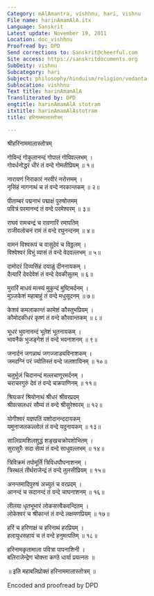 ```yaml
---
Category: mAlAmantra, vishhnu, hari, vishnu
File name: harinAmamAlA.itx
Language: Sanskrit
Latest update: November 19, 2011
Location: doc_vishhnu
Proofread by: DPD
Send corrections to: Sanskrit@cheerful.com
Site access: https://sanskritdocuments.org
SubDeity: vishnu
Subcategory: hari
Subject: philosophy/hinduism/religion/vedanta
Sublocation: vishhnu
Text title: harinAmamAlA
Transliterated by: DPD
engtitle: harinAmamAlA stotram
itxtitle: harinAmamAlAstotram
title: हरिनाममालास्तोत्रम्

---
```

  
 श्रीहरिनाममालास्तोत्रम्   
  
गोविन्दं गोकुलानन्दं गोपालं गोपिवल्लभम् ।  
गोवर्धनोद्धरं धीरं तं वन्दे गोमतीप्रियम् ॥ १॥  
  
नारायणं निराकारं नरवीरं नरोत्तमम् ।  
नृसिंहं नागनाथं च तं वन्दे नरकान्तकम् ॥ २॥  
  
पीताम्बरं पद्मनाभं पद्माक्षं पुरुषोत्तमम्  
पवित्रं परमानन्दं तं वन्दे परमेश्वरम् ॥ ३॥  
  
राघवं रामचन्द्रं च रावणारिं रमापतिम्  
राजीवलोचनं रामं तं वन्दे रघुनन्दनम् ॥ ४॥  
  
वामनं विश्वरूपं च वासुदेवं च विठ्ठलम् ।  
विश्वेश्वरं विभुं व्यासं तं वन्दे वेदवल्लभम् ॥ ५॥  
  
दामोदरं दिव्यसिंहं दयाळुं दीननायकम् ।  
दैत्यारिं देवदेवेशं तं वन्दे देवकीसुतम् ॥ ६॥  
  
मुरारिं माधवं मत्स्यं मुकुन्दं मुष्टिमर्दनम् ।  
मुञ्जकेशं महाबाहुं तं वन्दे मधुसूदनम् ॥ ७॥  
  
केशवं कमलाकान्तं कामेशं कौस्तुभप्रियम् ।  
कौमोदकीधरं कृष्णं तं वन्दे कौरवान्तकम् ॥ ८॥  
  
भूधरं भुवनानन्दं भूतेशं भूतनायकम् ।  
भावनैकं भुजङ्गेशं तं वन्दे भवनाशनम् ॥ ९॥  
  
जनार्दनं जगन्नाथं जगज्जाड्यविनाशकम् ।  
जमदग्निं परं ज्योतिस्तं वन्दे जलशायिनम् ॥ १०॥  
  
चतुर्भुजं चिदानन्दं मल्लचाणूरमर्दनम् ।  
चराचरगुरुं देवं तं वन्दे चक्रपाणिनम् ॥ ११॥  
  
श्रियःकरं श्रियोनाथं श्रीधरं श्रीवरप्रदम्  
श्रीवत्सलधरं सौम्यं तं वन्दे श्रीसुरेश्वरम् ॥ १२॥  
  
योगीश्वरं यज्ञपतिं यशोदानन्ददायकम्  
यमुनाजलकल्लोलं तं वन्दे यदुनायकम् ॥ १३॥  
  
सालिग्रामशिलशुद्धं शङ्खचक्रोपशोभितम् ।  
सुरासुरैः सदा सेव्यं तं वन्दे साधुवल्लभम् ॥ १४॥  
  
त्रिविक्रमं तपोमूर्तिं त्रिविधघौघनाशनम् ।  
त्रिस्थलं तीर्थराजेन्द्रं तं वन्दे तुलसीप्रियम् ॥ १५॥  
  
अनन्तमादिपुरुषं अच्युतं च वरप्रदम् ।  
आनन्दं च सदानन्दं तं वन्दे चाघनाशनम् ॥ १६॥  
  
लीलया धृतभूभारं लोकसत्त्वैकवन्दितम् ।  
लोकेश्वरं च श्रीकान्तं तं वन्दे लक्षमणप्रियम् ॥ १७॥  
  
हरिं च हरिणाक्षं च हरिनाथं हरप्रियम् ।  
हलायुधसहायं च तं वन्दे हनुमत्पतिम् ॥ १८॥  
  
हरिनामकृतामाला पवित्रा पापनाशिनी ।  
बलिराजेन्द्रेण चोक्त्ता कण्ठे धार्या प्रयत्नतः ॥  
  
॥ इति महाबलिप्रोक्तं हरिनाममालास्तोत्रम् ॥  
  
  
  
  
  
Encoded and proofread by DPD  
  
